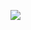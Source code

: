 ![](https://quickchart.io/chart?c=%7B%22type%22%3A%22pie%22%2C%22data%22%3A%7B%22labels%22%3A%5B%22Accepted%22%2C%22Wrong%20Answer%22%2C%22Time%20Limit%20Exceeded%22%2C%22Memory%20Limit%20Exceeded%22%2C%22Run-Time%20Error%22%2C%22Compile%20Error%22%5D%2C%22datasets%22%3A%5B%7B%22data%22%3A%5B303%2C686%2C91%2C9%2C63%2C190%5D%2C%22backgroundColor%22%3A%5B%22rgba(51%2C186%2C80%2C255)%22%2C%22rgba(232%2C79%2C103%2C255)%22%2C%22rgba(243%2C183%2C77%2C255)%22%2C%22rgba(0%2C0%2C0%2C255)%22%2C%22rgba(117%2C169%2C212%2C255)%22%2C%22rgba(196%2C90%2C156%2C255)%22%5D%7D%5D%7D%7D)